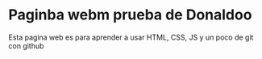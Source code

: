 # Paginba webm prueba de Donaldoo

 Esta pagina web es para aprender a usar HTML, CSS, JS y un poco de git con github
 